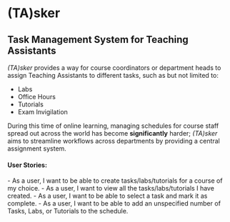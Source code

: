 <h1>(TA)sker</h1>

<h2>Task Management System for Teaching Assistants</h2>

*(TA)sker*  provides a way for course coordinators or department heads
to assign Teaching Assistants to different tasks, such as but not limited to:
- Labs
- Office Hours
- Tutorials
- Exam Invigilation

During this time of online learning, managing schedules for course staff
spread out across the world has become **significantly** harder; *(TA)sker* 
aims to streamline workflows across departments by providing a central assignment
system. 


<h4>User Stories:</h4>
- As a user, I want to be able to create tasks/labs/tutorials for a course of 
my choice.
- As a user, I want to view all the tasks/labs/tutorials I have created. 
- As a user, I want to be able to select a task and mark it as complete.
- As a user, I want to be able to add an unspecified number of Tasks, Labs, or 
Tutorials to the schedule.
